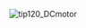 ![tip120_DCmotor](https://github.com/ARtSSt/tip120_Arduino_DcMotor/assets/27945429/fb8642e9-a00a-486c-90e2-d0ea79a53ff9)
